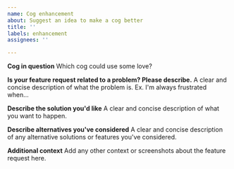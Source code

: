 ```yaml
---
name: Cog enhancement
about: Suggest an idea to make a cog better
title: ''
labels: enhancement
assignees: ''

---
```


**Cog in question**
Which cog could use some love?

**Is your feature request related to a problem? Please describe.**
A clear and concise description of what the problem is. Ex. I'm always frustrated when...

**Describe the solution you'd like**
A clear and concise description of what you want to happen.

**Describe alternatives you've considered**
A clear and concise description of any alternative solutions or features you've considered.

**Additional context**
Add any other context or screenshots about the feature request here.
